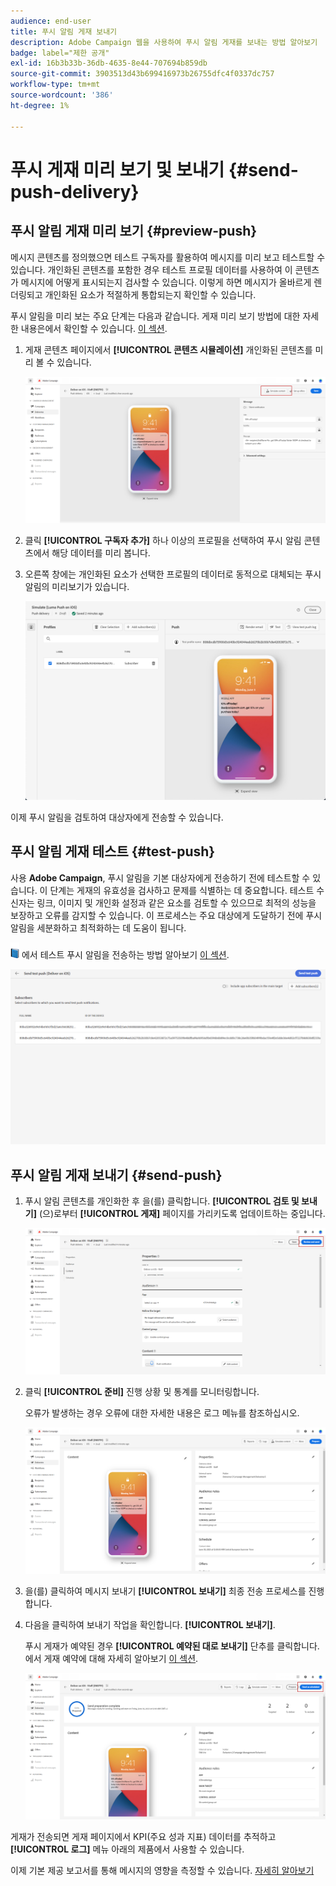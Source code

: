 ```yaml
---
audience: end-user
title: 푸시 알림 게재 보내기
description: Adobe Campaign 웹을 사용하여 푸시 알림 게재를 보내는 방법 알아보기
badge: label="제한 공개"
exl-id: 16b3b33b-36db-4635-8e44-707694b859db
source-git-commit: 3903513d43b699416973b26755dfc4f0337dc757
workflow-type: tm+mt
source-wordcount: '386'
ht-degree: 1%

---
```


# 푸시 게재 미리 보기 및 보내기 {#send-push-delivery}

## 푸시 알림 게재 미리 보기 {#preview-push}

메시지 콘텐츠를 정의했으면 테스트 구독자를 활용하여 메시지를 미리 보고 테스트할 수 있습니다. 개인화된 콘텐츠를 포함한 경우 테스트 프로필 데이터를 사용하여 이 콘텐츠가 메시지에 어떻게 표시되는지 검사할 수 있습니다. 이렇게 하면 메시지가 올바르게 렌더링되고 개인화된 요소가 적절하게 통합되는지 확인할 수 있습니다.

푸시 알림을 미리 보는 주요 단계는 다음과 같습니다. 게재 미리 보기 방법에 대한 자세한 내용은에서 확인할 수 있습니다. [이 섹션](../preview-test/preview-content.md).

1. 게재 콘텐츠 페이지에서 **[!UICONTROL 콘텐츠 시뮬레이션]** 개인화된 콘텐츠를 미리 볼 수 있습니다.

   ![](assets/push_send_1.png)

1. 클릭 **[!UICONTROL 구독자 추가]** 하나 이상의 프로필을 선택하여 푸시 알림 콘텐츠에서 해당 데이터를 미리 봅니다.


   <!--Once your test subscribers are selected, click **[!UICONTROL Select]**.
    ![](assets/push_send_5.png)-->

1. 오른쪽 창에는 개인화된 요소가 선택한 프로필의 데이터로 동적으로 대체되는 푸시 알림의 미리보기가 있습니다.

   ![](assets/push_send_7.png)

이제 푸시 알림을 검토하여 대상자에게 전송할 수 있습니다.

## 푸시 알림 게재 테스트 {#test-push}

사용 **Adobe Campaign**, 푸시 알림을 기본 대상자에게 전송하기 전에 테스트할 수 있습니다. 이 단계는 게재의 유효성을 검사하고 문제를 식별하는 데 중요합니다.
테스트 수신자는 링크, 이미지 및 개인화 설정과 같은 요소를 검토할 수 있으므로 최적의 성능을 보장하고 오류를 감지할 수 있습니다. 이 프로세스는 주요 대상에게 도달하기 전에 푸시 알림을 세분화하고 최적화하는 데 도움이 됩니다.

![](../assets/do-not-localize/book.png) 에서 테스트 푸시 알림을 전송하는 방법 알아보기 [이 섹션](../preview-test/test-deliveries.md#subscribers).

![](assets/push_send_6.png)

## 푸시 알림 게재 보내기 {#send-push}

1. 푸시 알림 콘텐츠를 개인화한 후 을(를) 클릭합니다. **[!UICONTROL 검토 및 보내기]** (으)로부터 **[!UICONTROL 게재]** 페이지를 가리키도록 업데이트하는 중입니다.

   ![](assets/push_send_2.png)

1. 클릭 **[!UICONTROL 준비]** 진행 상황 및 통계를 모니터링합니다.

   오류가 발생하는 경우 오류에 대한 자세한 내용은 로그 메뉴를 참조하십시오.

   ![](assets/push_send_3.png)

1. 을(를) 클릭하여 메시지 보내기 **[!UICONTROL 보내기]** 최종 전송 프로세스를 진행합니다.

1. 다음을 클릭하여 보내기 작업을 확인합니다. **[!UICONTROL 보내기]**.

   푸시 게재가 예약된 경우 **[!UICONTROL 예약된 대로 보내기]** 단추를 클릭합니다. 에서 게재 예약에 대해 자세히 알아보기 [이 섹션](../msg/gs-messages.md#schedule-the-delivery-sending).

   ![](assets/push_send_4.png)

게재가 전송되면 게재 페이지에서 KPI(주요 성과 지표) 데이터를 추적하고 **[!UICONTROL 로그]** 메뉴 아래의 제품에서 사용할 수 있습니다.

이제 기본 제공 보고서를 통해 메시지의 영향을 측정할 수 있습니다. [자세히 알아보기](../reporting/push-report.md)
